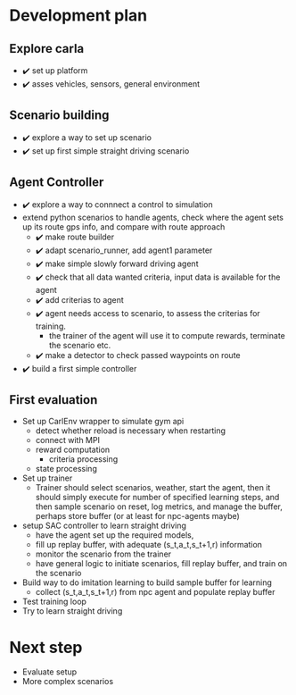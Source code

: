 # Development plan
## Explore carla 
- :heavy_check_mark: set up platform
- :heavy_check_mark: asses vehicles, sensors, general environment

## Scenario building
- :heavy_check_mark: explore a way to set up scenario
- :heavy_check_mark: set up first simple straight driving scenario

## Agent Controller
- :heavy_check_mark: explore a way to connnect a control to simulation
- extend python scenarios to handle agents, check where the agent sets up its route gps info, and compare with route approach
    - :heavy_check_mark: make route builder
    - :heavy_check_mark: adapt scenario_runner, add agent1 parameter
    - :heavy_check_mark: make simple slowly forward driving agent
    - :heavy_check_mark: check that all data wanted criteria, input data is available for the agent
    - :heavy_check_mark: add criterias to agent
    - :heavy_check_mark: agent needs access to scenario, to assess the criterias for training.
        - the trainer of the agent will use it to compute rewards, terminate the scenario etc.
    - :heavy_check_mark: make a detector to check passed waypoints on route
- :heavy_check_mark: build a first simple controller 

## First evaluation
- Set up CarlEnv wrapper to simulate gym api 
    - detect whether reload is necessary when restarting 
    - connect with MPI 
    - reward computation
        - criteria processing
    - state processing 
- Set up trainer
    - Trainer should select scenarios, weather, start the agent, then it should simply execute for number of specified learning steps, and then sample scenario on reset, log metrics, and manage the buffer, perhaps store buffer (or at least for npc-agents maybe) 
- setup SAC controller to learn straight driving
    - have the agent set up the required models, 
    - fill up replay buffer, with adequate (s_t,a_t,s_t+1,r) information
    - monitor the scenario from the trainer 
    - have general logic to initiate scenarios, fill replay buffer, and train on the scenario
- Build way to do imitation learning to build sample buffer for learning 
    - collect (s_t,a_t,s_t+1,r) from npc agent and populate replay buffer
- Test training loop
- Try to learn straight driving

# Next step
- Evaluate setup
- More complex scenarios